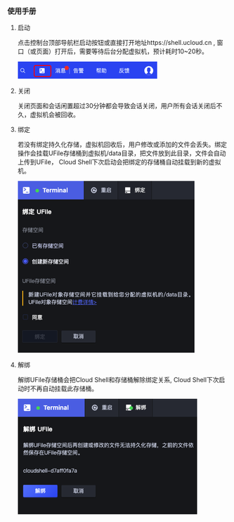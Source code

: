 
### 使用手册

1. 启动
    
   点击控制台顶部导航栏启动按钮或直接打开地址https://shell.ucloud.cn , 窗口（或页面）打开后，需要等待后台分配虚拟机，预计耗时10~20秒。
   
   ![entry](images/entry.png)
   
2. 关闭

   关闭页面和会话闲置超过30分钟都会导致会话关闭，用户所有会话关闭后不久，虚拟机会被回收。
   
3. 绑定

   若没有绑定持久化存储，虚拟机回收后，用户修改或添加的文件会丢失。绑定操作会挂载UFile存储桶到虚拟机/data目录，把文件放到此目录，文件会自动上传到UFile，
   Cloud Shell下次启动会把绑定的存储桶自动挂载到新的虚拟机。
   
   ![mount](images/mount.png)
    
4. 解绑
   
   解绑UFile存储桶会把Cloud Shell和存储桶解除绑定关系, Cloud Shell下次启动时不再自动挂载此存储桶。 
   
   ![unmount](images/unmount.png)